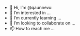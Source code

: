 - 👋 Hi, I’m @qaunnevu
- 👀 I’m interested in ...
- 🌱 I’m currently learning ...
- 💞️ I’m looking to collaborate on ...
- 📫 How to reach me ...

<!---
qaunnevu/qaunnevu is a ✨ special ✨ repository because its `README.md` (this file) appears on your GitHub profile.
You can click the Preview link to take a look at your changes.
--->
